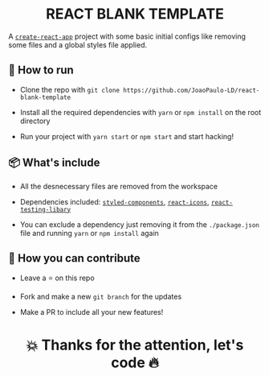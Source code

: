<h1 align='center'>REACT BLANK TEMPLATE</h1>

A [`create-react-app`](https://github.com/facebook/create-react-app) project with some basic initial configs like removing some files and a global styles file applied.

## 🧨 How to run
- Clone the repo with `git clone https://github.com/JoaoPaulo-LD/react-blank-template`

- Install all the required dependencies with `yarn` or `npm install` on the root directory

- Run your project with `yarn start` or `npm start` and start hacking!

## 📦 What's include
- All the desnecessary files are removed from the workspace

- Dependencies included: [`styled-components`](https://styled-components.com/), [`react-icons`](https://react-icons.github.io/react-icons/), [`react-testing-libary`](https://testing-library.com/docs/react-testing-library/intro)

- You can exclude a dependency just removing it from the `./package.json` file and running `yarn` or `npm install` again

## 💪 How you can contribute
- Leave a ⭐ on this repo

- Fork and make a new `git branch` for the updates

- Make a PR to include all your new features!

<h1 align='center'>💥 Thanks for the attention, let's code 🔥</h1>
